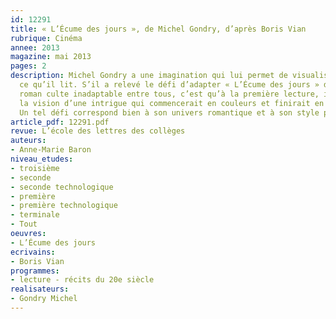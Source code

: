 ```yaml
---
id: 12291
title: « L’Écume des jours », de Michel Gondry, d’après Boris Vian
rubrique: Cinéma
annee: 2013
magazine: mai 2013
pages: 2
description: Michel Gondry a une imagination qui lui permet de visualiser immédiatement
  ce qu’il lit. S’il a relevé le défi d’adapter « L’Écume des jours » de Boris Vian,
  roman culte inadaptable entre tous, c’est qu’à la première lecture, il avait eu
  la vision d’une intrigue qui commencerait en couleurs et finirait en noir et blanc.
  Un tel défi correspond bien à son univers romantique et à son style personnel…
article_pdf: 12291.pdf
revue: L’école des lettres des collèges
auteurs:
- Anne-Marie Baron
niveau_etudes:
- troisième
- seconde
- seconde technologique
- première
- première technologique
- terminale
- Tout
oeuvres:
- L’Écume des jours
ecrivains:
- Boris Vian
programmes:
- lecture - récits du 20e siècle
realisateurs:
- Gondry Michel
---
```

